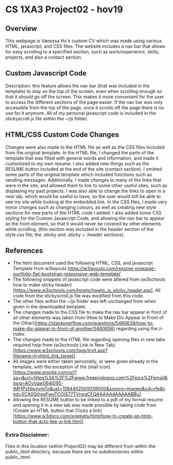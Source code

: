 # CS 1XA3 Project02 - hov19
## Overview
This webpage is Vanessa Ho's custom CV which was made using various HTML, javascript, and CSS files. The website includes a nav bar that allows for easy scrolling to a specified section, such as work/experience, skills, projects, and also a contact section.
## Custom Javascript Code
Description: this feature allows the nav bar (that was included in the template) to stay on the top of the screen, even when scrolling enough so that it should go off the screen. This makes it more convenient for the user to access the different sections of the page easier. If the nav bar was only accessible from the top of the page, once it scrolls off the page there is no use for it anymore. All of my personal javascript code is included in the stickyscroll.js file within the ~/js folder.
## HTML/CSS Custom Code Changes
Changes were also made to the HTML file as well as the CSS files included from the original template. In the HTML file, I changed the parts of the template that was filled with general words and information, and made it customized to my own resume. I also added new things such as the RESUME button included at the end of the site (contact section). I omitted some parts of the original template which included functions such as sending messages.
Additionally, I made changes to many of the links that were in the site, and allowed them to link to some other useful sites, such as displaying my past projects. I was also able to change the links to open in a new tab, which would be useful to have, so the user would still be able to see my site while looking at the embedded link.
In the CSS files, I made very minor changes such as changing colours, as well as creating new style sections for new parts of the HTML code I added. I also added some CSS styling for the Custom Javascript Code, and allowing the nav bar to appear as the front element, so that it would never be covered by other elements while scrolling. (this section was included in the header section of the style.css file; the .sticky and .sticky + .header sections).
## References
- The html document used the following HTML, CSS, and javascript Template from w3layouts
https://w3layouts.com/resume-onepage-portfolio-flat-bootstrap-responsive-web-template/
- The following snippets of javascript code were altered from (w3schools how to make sticky header)[https://www.w3schools.com/howto/howto_js_sticky_header.asp]. All code from the stickyscroll.js file was modified from this code.
- The other files within the ~/js folder was left unchanged from when given in the downloaded template.
- The changes made to the CSS file to make the nav bar appear in front of all other elements was taken from (How to Make Div Appear in Front of the Other)[https://stackoverflow.com/questions/5480639/how-to-make-div-appear-in-front-of-another/5480656] regarding using the z-index
- The changes made to the HTML file regarding opening files in new tabs required help from (w3schools Link in New Tab)[https://www.w3schools.com/tags/tryit.asp?filename=tryhtml_link_target]
- All images were either taken personally, or were given already in the template, with the exception of the (mail icon)[https://www.google.com/url?sa=i&url=https%3A%2F%2Fwww.freepnglogos.com%2Fpics%2Femail&psig=AOvVaw064jD95-iMFfPzhbvnvmTq&ust=1584402500039000&source=images&cd=vfe&ved=0CA0QjhxqFwoTCOjS77TVnegCFQAAAAAdAAAAABBu]
- Allowing the RESUME button to be linked to a pdf of my formal resume and opening it in a new tab was made possible by taking code from (Create an HTML button that Clicks a link)[https://www.w3docs.com/snippets/html/how-to-create-an-html-button-that-acts-like-a-link.html]
### Extra Disclaimer:
Files in this location (within Project02) may be different from within the public_html directory, because there are no subdirectories within public_html.

